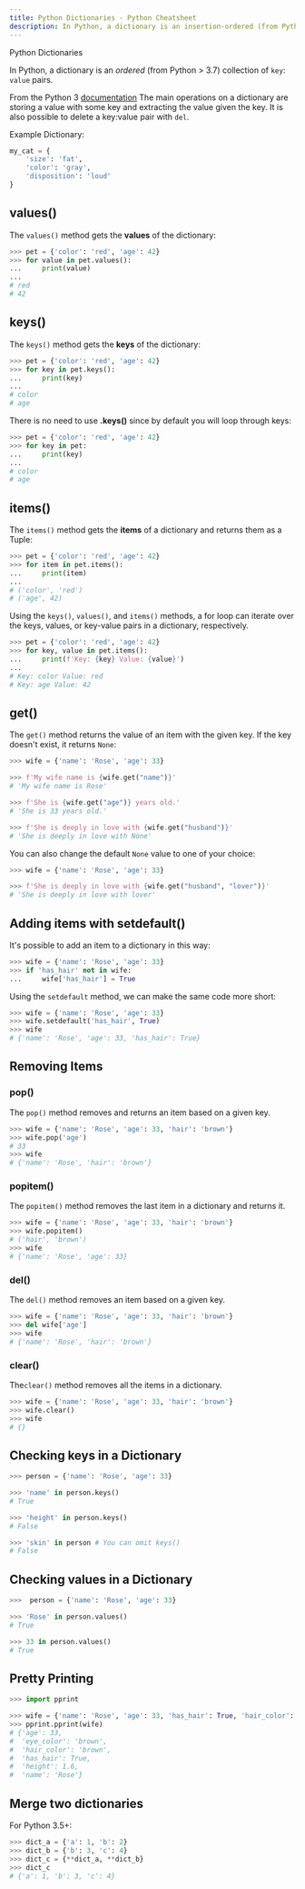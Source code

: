 ```yaml
---
title: Python Dictionaries - Python Cheatsheet
description: In Python, a dictionary is an insertion-ordered (from Python > 3.7) collection of key, value pairs.
---
```


<base-title :title="frontmatter.title" :description="frontmatter.description">
Python Dictionaries
</base-title>

In Python, a dictionary is an _ordered_ (from Python > 3.7) collection of `key`: `value` pairs.

<base-disclaimer>
  <base-disclaimer-title>
    From the Python 3 <a target="_blank" href="https://docs.python.org/3/tutorial/datastructures.html#dictionaries">documentation</a>
  </base-disclaimer-title>
  <base-disclaimer-content>
    The main operations on a dictionary are storing a value with some key and extracting the value given the key. It is also possible to delete a key:value pair with <code>del</code>.
  </base-disclaimer-content>
</base-disclaimer>

Example Dictionary:

```python
my_cat = {
    'size': 'fat',
    'color': 'gray',
    'disposition': 'loud'
}
```

## values()

The `values()` method gets the **values** of the dictionary:

```python
>>> pet = {'color': 'red', 'age': 42}
>>> for value in pet.values():
...     print(value)
...
# red
# 42
```

## keys()

The `keys()` method gets the **keys** of the dictionary:

```python
>>> pet = {'color': 'red', 'age': 42}
>>> for key in pet.keys():
...     print(key)
...
# color
# age
```

There is no need to use **.keys()** since by default you will loop through keys:

```python
>>> pet = {'color': 'red', 'age': 42}
>>> for key in pet:
...     print(key)
...
# color
# age
```

## items()

The `items()` method gets the **items** of a dictionary and returns them as a <router-link to=/cheatsheet/lists-and-tuples#the-tuple-data-type>Tuple</router-link>:

```python
>>> pet = {'color': 'red', 'age': 42}
>>> for item in pet.items():
...     print(item)
...
# ('color', 'red')
# ('age', 42)
```

Using the `keys()`, `values()`, and `items()` methods, a for loop can iterate over the keys, values, or key-value pairs in a dictionary, respectively.

```python
>>> pet = {'color': 'red', 'age': 42}
>>> for key, value in pet.items():
...     print(f'Key: {key} Value: {value}')
...
# Key: color Value: red
# Key: age Value: 42
```

## get()

The `get()` method returns the value of an item with the given key. If the key doesn't exist, it returns `None`:

```python
>>> wife = {'name': 'Rose', 'age': 33}

>>> f'My wife name is {wife.get("name")}'
# 'My wife name is Rose'

>>> f'She is {wife.get("age")} years old.'
# 'She is 33 years old.'

>>> f'She is deeply in love with {wife.get("husband")}'
# 'She is deeply in love with None'
```

You can also change the default `None` value to one of your choice:

```python
>>> wife = {'name': 'Rose', 'age': 33}

>>> f'She is deeply in love with {wife.get("husband", "lover")}'
# 'She is deeply in love with lover'
```

## Adding items with setdefault()

It's possible to add an item to a dictionary in this way:

```python
>>> wife = {'name': 'Rose', 'age': 33}
>>> if 'has_hair' not in wife:
...     wife['has_hair'] = True
```

Using the `setdefault` method, we can make the same code more short:

```python
>>> wife = {'name': 'Rose', 'age': 33}
>>> wife.setdefault('has_hair', True)
>>> wife
# {'name': 'Rose', 'age': 33, 'has_hair': True}
```

## Removing Items

### pop()

The `pop()` method removes and returns an item based on a given key.

```python
>>> wife = {'name': 'Rose', 'age': 33, 'hair': 'brown'}
>>> wife.pop('age')
# 33
>>> wife
# {'name': 'Rose', 'hair': 'brown'}
```

### popitem()

The `popitem()` method removes the last item in a dictionary and returns it.

```python
>>> wife = {'name': 'Rose', 'age': 33, 'hair': 'brown'}
>>> wife.popitem()
# ('hair', 'brown')
>>> wife
# {'name': 'Rose', 'age': 33}
```

### del()

The `del()` method removes an item based on a given key.

```python
>>> wife = {'name': 'Rose', 'age': 33, 'hair': 'brown'}
>>> del wife['age']
>>> wife
# {'name': 'Rose', 'hair': 'brown'}
```

### clear()

The`clear()` method removes all the items in a dictionary.

```python
>>> wife = {'name': 'Rose', 'age': 33, 'hair': 'brown'}
>>> wife.clear()
>>> wife
# {}
```

## Checking keys in a Dictionary

```python
>>> person = {'name': 'Rose', 'age': 33}

>>> 'name' in person.keys()
# True

>>> 'height' in person.keys()
# False

>>> 'skin' in person # You can omit keys()
# False
```

## Checking values in a Dictionary

```python
>>>  person = {'name': 'Rose', 'age': 33}

>>> 'Rose' in person.values()
# True

>>> 33 in person.values()
# True
```

## Pretty Printing

```python
>>> import pprint

>>> wife = {'name': 'Rose', 'age': 33, 'has_hair': True, 'hair_color': 'brown', 'height': 1.6, 'eye_color': 'brown'}
>>> pprint.pprint(wife)
# {'age': 33,
#  'eye_color': 'brown',
#  'hair_color': 'brown',
#  'has_hair': True,
#  'height': 1.6,
#  'name': 'Rose'}
```

## Merge two dictionaries

For Python 3.5+:

```python
>>> dict_a = {'a': 1, 'b': 2}
>>> dict_b = {'b': 3, 'c': 4}
>>> dict_c = {**dict_a, **dict_b}
>>> dict_c
# {'a': 1, 'b': 3, 'c': 4}
```
